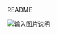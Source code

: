 README

![输入图片说明](http://git.oschina.net/uploads/images/2016/0420/113731_e31adc65_720858.jpeg "在这里输入图片标题")